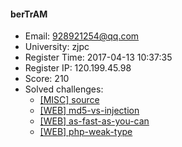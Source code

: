 #### berTrAM  

* Email: 928921254@qq.com  
* University: zjpc  
* Register Time: 2017-04-13 10:37:35  
* Register IP: 120.199.45.98  
* Score: 210  
* Solved challenges: 
  * [[MISC] source](https://github.com/SniperOJ/Challenges/blob/master/misc/source.json)  
  * [[WEB] md5-vs-injection](https://github.com/SniperOJ/Challenges/blob/master/web/md5-vs-injection.json)  
  * [[WEB] as-fast-as-you-can](https://github.com/SniperOJ/Challenges/blob/master/web/as-fast-as-you-can.json)  
  * [[WEB] php-weak-type](https://github.com/SniperOJ/Challenges/blob/master/web/php-weak-type.json)  
